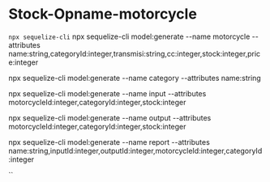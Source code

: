 # Stock-Opname-motorcycle


`` npx sequelize-cli ``
npx sequelize-cli model:generate --name motorcycle --attributes name:string,categoryId:integer,transmisi:string,cc:integer,stock:integer,price:integer

npx sequelize-cli model:generate --name category --attributes name:string

npx sequelize-cli model:generate --name input --attributes motorcycleId:integer,categoryId:integer,stock:integer

npx sequelize-cli model:generate --name output --attributes motorcycleId:integer,categoryId:integer,stock:integer

npx sequelize-cli model:generate --name report --attributes name:string,inputId:integer,outputId:integer,motorcycleId:integer,categoryId:integer

``
